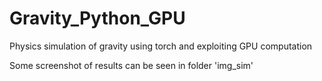 # Gravity_Python_GPU
Physics simulation of gravity using torch and exploiting GPU computation

Some screenshot of results can be seen in folder 'img_sim'
